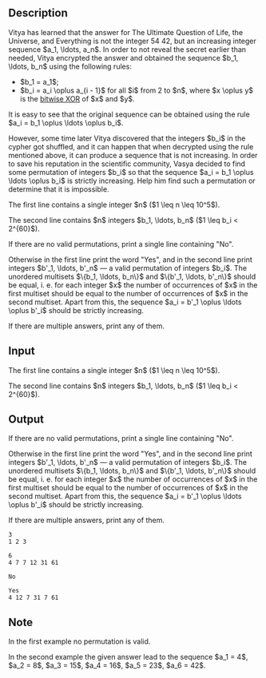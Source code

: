 ## Description

<div><p>Vitya has learned that the answer for The Ultimate Question of Life, the Universe, and Everything is not the integer <span class="tex-font-style-striked">54</span> 42, but an increasing integer sequence $a_1, \ldots, a_n$. In order to not reveal the secret earlier than needed, Vitya encrypted the answer and obtained the sequence $b_1, \ldots, b_n$ using the following rules:</p><ul> <li> $b_1 = a_1$;</li><li> $b_i = a_i \oplus a_{i - 1}$ for all $i$ from 2 to $n$, where $x \oplus y$ is the <a href="https://en.wikipedia.org/wiki/Bitwise_operation#XOR">bitwise XOR</a> of $x$ and $y$. </li></ul><p>It is easy to see that the original sequence can be obtained using the rule $a_i = b_1 \oplus \ldots \oplus b_i$.</p><p>However, some time later Vitya discovered that the integers $b_i$ in the cypher got shuffled, and it can happen that when decrypted using the rule mentioned above, it can produce a sequence that is not increasing. In order to save his reputation in the scientific community, Vasya decided to find some permutation of integers $b_i$ so that the sequence $a_i = b_1 \oplus \ldots \oplus b_i$ is strictly increasing. Help him find such a permutation or determine that it is impossible.</p></div><div class="input-specification"><p>The first line contains a single integer $n$ ($1 \leq n \leq 10^5$).</p><p>The second line contains $n$ integers $b_1, \ldots, b_n$ ($1 \leq b_i &lt; 2^{60}$).</p></div><div class="output-specification"><p>If there are no valid permutations, print a single line containing "<span class="tex-font-style-tt">No</span>".</p><p>Otherwise in the first line print the word "<span class="tex-font-style-tt">Yes</span>", and in the second line print integers $b'_1, \ldots, b'_n$&nbsp;— a valid permutation of integers $b_i$. The unordered multisets $\{b_1, \ldots, b_n\}$ and $\{b'_1, \ldots, b'_n\}$ should be equal, i.&nbsp;e. for each integer $x$ the number of occurrences of $x$ in the first multiset should be equal to the number of occurrences of $x$ in the second multiset. Apart from this, the sequence $a_i = b'_1 \oplus \ldots \oplus b'_i$ should be strictly increasing.</p><p>If there are multiple answers, print any of them.</p></div>

## Input

<p>The first line contains a single integer $n$ ($1 \leq n \leq 10^5$).</p><p>The second line contains $n$ integers $b_1, \ldots, b_n$ ($1 \leq b_i &lt; 2^{60}$).</p>

## Output

<p>If there are no valid permutations, print a single line containing "<span class="tex-font-style-tt">No</span>".</p><p>Otherwise in the first line print the word "<span class="tex-font-style-tt">Yes</span>", and in the second line print integers $b'_1, \ldots, b'_n$&nbsp;— a valid permutation of integers $b_i$. The unordered multisets $\{b_1, \ldots, b_n\}$ and $\{b'_1, \ldots, b'_n\}$ should be equal, i.&nbsp;e. for each integer $x$ the number of occurrences of $x$ in the first multiset should be equal to the number of occurrences of $x$ in the second multiset. Apart from this, the sequence $a_i = b'_1 \oplus \ldots \oplus b'_i$ should be strictly increasing.</p><p>If there are multiple answers, print any of them.</p>





```input1
3
1 2 3

```




```input2
6
4 7 7 12 31 61

```




```output1
No

```




```output2
Yes
4 12 7 31 7 61 

```



## Note

<p>In the first example no permutation is valid.</p><p>In the second example the given answer lead to the sequence $a_1 = 4$, $a_2 = 8$, $a_3 = 15$, $a_4 = 16$, $a_5 = 23$, $a_6 = 42$.</p>
